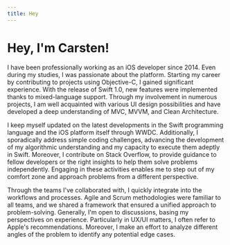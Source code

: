 ```yaml
---
title: Hey
---
```


# Hey, I'm **Carsten**!

I have been professionally working as an iOS developer since 2014. Even during my studies, I was passionate about the platform. Starting my career by contributing to projects using Objective-C, I gained significant experience. With the release of Swift 1.0, new features were implemented thanks to mixed-language support. Through my involvement in numerous projects, I am well acquainted with various UI design possibilities and have developed a deep understanding of MVC, MVVM, and Clean Architecture.

I keep myself updated on the latest developments in the Swift programming language and the iOS platform itself through WWDC. Additionally, I sporadically address simple coding challenges, advancing the development of my algorithmic understanding and my capacity to execute them adeptly in Swift. Moreover, I contribute on Stack Overflow, to provide guidance to fellow developers or the right insights to help them solve problems independently. Engaging in these activities enables me to step out of my comfort zone and approach problems from a different perspective.

Through the teams I've collaborated with, I quickly integrate into the workflows and processes. Agile and Scrum methodologies were familiar to all teams, and we shared a framework that ensured a unified approach to problem-solving. Generally, I'm open to discussions, basing my perspectives on experience. Particularly in UX/UI matters, I often refer to Apple's recommendations. Moreover, I make an effort to analyze different angles of the problem to identify any potential edge cases.
